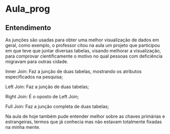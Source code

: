 # Aula_prog
## Entendimento

As junções são usadas para obter uma melhor visualização de dados em geral, como exemplo, o professor citou na aula um projeto que participou em que teve que juntar diversas tabelas, visando melhorar a visualização, para comprovar cientificamente o motivo no qual pessoas com deficiência migravam para outras cidade.

Inner Join: Faz a junção de duas tabelas, mostrando os atributos especificados na pesquisa;


Left Join: Faz a junção de duas tabelas;


Right Join: É o oposto de Left Join;


Full Join: Faz a junção completa de duas tabelas;


Na aula de hoje também pude entender melhor sobre as chaves primárias e estrangeiras, termos que já conhecia mas não estavam totalmente fixadas na minha mente.

